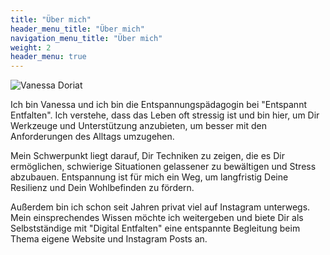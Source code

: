```yaml
---
title: "Über mich"
header_menu_title: "Über mich"
navigation_menu_title: "Über mich"
weight: 2
header_menu: true
---
```


![Vanessa Doriat](images/VanessaDoriat.jpg)

Ich bin Vanessa und ich bin die Entspannungspädagogin bei "Entspannt Entfalten". Ich verstehe, dass das Leben oft stressig ist und bin hier, um Dir Werkzeuge und Unterstützung anzubieten, um besser mit den Anforderungen des Alltags umzugehen.

Mein Schwerpunkt liegt darauf, Dir Techniken zu zeigen, die es Dir ermöglichen, schwierige Situationen gelassener zu bewältigen und Stress abzubauen. Entspannung ist für mich ein Weg, um langfristig Deine Resilienz und Dein Wohlbefinden zu fördern.

Außerdem bin ich schon seit Jahren privat viel auf Instagram unterwegs.
Mein einsprechendes Wissen möchte ich weitergeben und biete Dir als Selbstständige mit "Digital Entfalten" eine entspannte Begleitung beim Thema eigene Website und Instagram Posts an.

